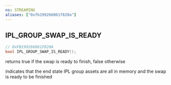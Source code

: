```yaml
---
ns: STREAMING
aliases: ["0xfb199266061f820a"]
---
```

## IPL_GROUP_SWAP_IS_READY

```c
// 0xFB199266061F820A
bool IPL_GROUP_SWAP_IS_READY();
```

returns true if the swap is ready to finish, false otherwise

indicates that the end state IPL group assets are all in memory and the swap is ready to be finished

